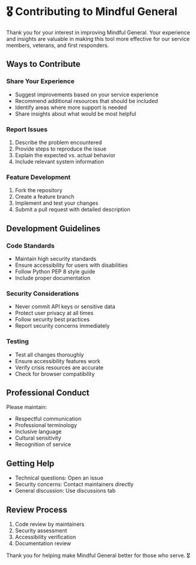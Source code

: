 # 🎖️ Contributing to Mindful General

Thank you for your interest in improving Mindful General. Your experience and insights are valuable in making this tool more effective for our service members, veterans, and first responders.

## Ways to Contribute

### Share Your Experience
- Suggest improvements based on your service experience
- Recommend additional resources that should be included
- Identify areas where more support is needed
- Share insights about what would be most helpful

### Report Issues
1. Describe the problem encountered
2. Provide steps to reproduce the issue
3. Explain the expected vs. actual behavior
4. Include relevant system information

### Feature Development
1. Fork the repository
2. Create a feature branch
3. Implement and test your changes
4. Submit a pull request with detailed description

## Development Guidelines

### Code Standards
- Maintain high security standards
- Ensure accessibility for users with disabilities
- Follow Python PEP 8 style guide
- Include proper documentation

### Security Considerations
- Never commit API keys or sensitive data
- Protect user privacy at all times
- Follow security best practices
- Report security concerns immediately

### Testing
- Test all changes thoroughly
- Ensure accessibility features work
- Verify crisis resources are accurate
- Check for browser compatibility

## Professional Conduct

Please maintain:
- Respectful communication
- Professional terminology
- Inclusive language
- Cultural sensitivity
- Recognition of service

## Getting Help

- Technical questions: Open an issue
- Security concerns: Contact maintainers directly
- General discussion: Use discussions tab

## Review Process

1. Code review by maintainers
2. Security assessment
3. Accessibility verification
4. Documentation review

Thank you for helping make Mindful General better for those who serve. 🎖️ 